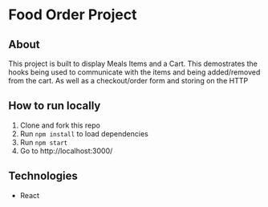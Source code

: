 # Food Order Project

## About

This project is built to display Meals Items and a Cart. This demostrates the hooks being used to communicate with the items and being added/removed from the cart. As well as a checkout/order form and storing on the HTTP

## How to run locally

1. Clone and fork this repo
2. Run `npm install` to load dependencies
3. Run `npm start`
4. Go to http://localhost:3000/

## Technologies

- React
